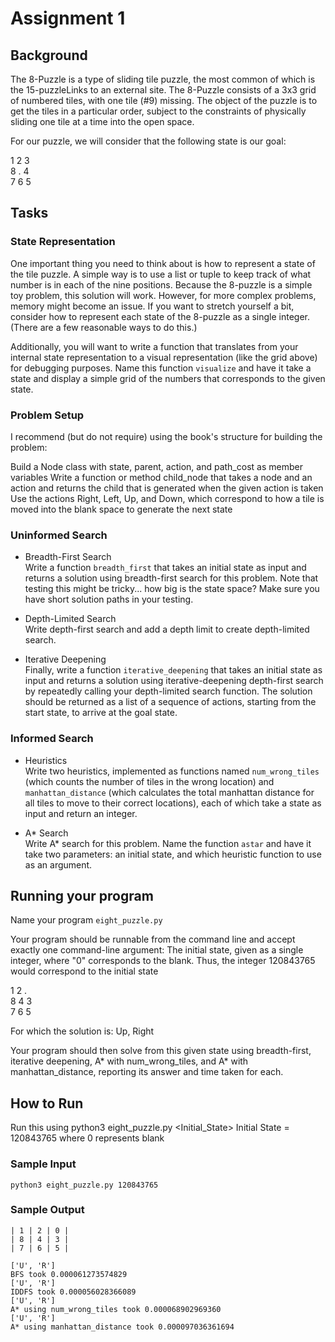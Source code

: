 # Assignment 1

## Background
The 8-Puzzle is a type of sliding tile puzzle, the most common of which is the 15-puzzleLinks to an external site.
The 8-Puzzle consists of a 3x3 grid of numbered tiles, with one tile (#9) missing. The object of the puzzle is to get the tiles in a particular order, subject to the constraints of physically sliding one tile at a time into the open space.

For our puzzle, we will consider that the following state is our goal:

1 2 3 <br>
8 . 4 <br>
7 6 5 <br>

## Tasks
### State Representation
One important thing you need to think about is how to represent a state of the tile puzzle. A simple way is to use a list or tuple to keep track of what number is in each of the nine positions. Because the 8-puzzle is a simple toy problem, this solution will work. However, for more complex problems, memory might become an issue. If you want to stretch yourself a bit, consider how to represent each state of the 8-puzzle as a single integer. (There are a few reasonable ways to do this.)

Additionally, you will want to write a function that translates from your internal state representation to a visual representation (like the grid above) for debugging purposes. Name this function `visualize` and have it take a state and display a simple grid of the numbers that corresponds to the given state.

### Problem Setup
I recommend (but do not require) using the book's structure for building the problem:

Build a Node class with state, parent, action, and path_cost as member variables
Write a function or method child_node that takes a node and an action and returns the child that is generated when the given action is taken
Use the actions Right, Left, Up, and Down, which correspond to how a tile is moved into the blank space to generate the next state
 

### Uninformed Search
- Breadth-First Search <br>
Write a function `breadth_first` that takes an initial state as input and returns a solution using breadth-first search for this problem. Note that testing this might be tricky... how big is the state space? Make sure you have short solution paths in your testing.

- Depth-Limited Search <br>
Write depth-first search and add a depth limit to create depth-limited search.

- Iterative Deepening <br>
Finally, write a function `iterative_deepening` that takes an initial state as input and returns a solution using iterative-deepening depth-first search by repeatedly calling your depth-limited search function. The solution should be returned as a list of a sequence of actions, starting from the start state, to arrive at the goal state.

### Informed Search
- Heuristics <br>
Write two heuristics, implemented as functions named `num_wrong_tiles` (which counts the number of tiles in the wrong location) and `manhattan_distance` (which calculates the total manhattan distance for all tiles to move to their correct locations), each of which take a state as input and return an integer.

- A* Search <br>
Write A* search for this problem. Name the function `astar` and have it take two parameters: an initial state, and which heuristic function to use as an argument.

## Running your program
Name your program `eight_puzzle.py`

Your program should be runnable from the command line and accept exactly one command-line argument: The initial state, given as a single integer, where "0" corresponds to the blank. Thus, the integer 120843765 would correspond to the initial state

1	2	. <br>
8	4	3 <br>
7	6	5 <br>
 
For which the solution is: Up, Right

Your program should then solve from this given state using breadth-first, iterative deepening, A* with num_wrong_tiles, and A* with manhattan_distance, reporting its answer and time taken for each. 

## How to Run
Run this using python3 eight_puzzle.py <Initial_State>
Initial State = 120843765 where 0 represents blank <br>
### Sample Input
```python3 eight_puzzle.py 120843765```

### Sample Output
```
| 1 | 2 | 0 |
| 8 | 4 | 3 |
| 7 | 6 | 5 |

['U', 'R']
BFS took 0.000061273574829
['U', 'R']
IDDFS took 0.000056028366089
['U', 'R']
A* using num_wrong_tiles took 0.000068902969360
['U', 'R']
A* using manhattan_distance took 0.000097036361694
```
